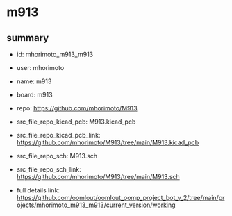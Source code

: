 # m913
 
## summary 
* id: mhorimoto_m913_m913
* user: mhorimoto
* name: m913
* board: m913
* repo: https://github.com/mhorimoto/M913
* src_file_repo_kicad_pcb: M913.kicad_pcb
* src_file_repo_kicad_pcb_link: https://github.com/mhorimoto/M913/tree/main/M913.kicad_pcb


* src_file_repo_sch: M913.sch
* src_file_repo_sch_link: https://github.com/mhorimoto/M913/tree/main/M913.sch
* full details link: https://github.com/oomlout/oomlout_oomp_project_bot_v_2/tree/main/projects/mhorimoto_m913_m913/current_version/working  







